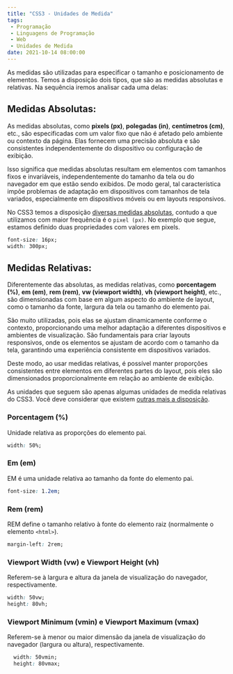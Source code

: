 ```yaml
---
title: "CSS3 - Unidades de Medida"
tags:
 - Programação
 - Linguagens de Programação
 - Web
 - Unidades de Medida
date: 2021-10-14 08:00:00
---
```


As medidas são utilizadas para especificar o tamanho e posicionamento de elementos. Temos a disposição dois tipos, que são as medidas absolutas e relativas. Na sequência iremos analisar cada uma delas:

## Medidas Absolutas:

As medidas absolutas, como **pixels (px)**, **polegadas (in)**, **centímetros (cm)**, etc., são especificadas com um valor fixo que não é afetado pelo ambiente ou contexto da página. Elas fornecem uma precisão absoluta e são consistentes independentemente do dispositivo ou configuração de exibição.

Isso significa que medidas absolutas resultam em elementos com tamanhos fixos e invariáveis, independentemente do tamanho da tela ou do navegador em que estão sendo exibidos. De modo geral, tal característica impõe problemas de adaptação em dispositivos com tamanhos de tela variados, especialmente em dispositivos móveis ou em layouts responsivos.

No CSS3 temos a disposição [diversas medidas absolutas](https://developer.mozilla.org/en-US/docs/Learn/CSS/Building_blocks/Values_and_units), contudo a que utilizamos com maior frequência é o `pixel (px)`. No exemplo que segue, estamos definido duas propriedades com valores em pixels.

```css
font-size: 16px;
width: 300px;
```

## Medidas Relativas:

Diferentemente das absolutas, as medidas relativas, como **porcentagem (%)**, **em (em)**, **rem (rem)**, **vw (viewport width)**, **vh (viewport height)**, etc., são dimensionadas com base em algum aspecto do ambiente de layout, como o tamanho da fonte, largura da tela ou tamanho do elemento pai.
  
São muito utilizadas, pois elas se ajustam dinamicamente conforme o contexto, proporcionando uma melhor adaptação a diferentes dispositivos e ambientes de visualização. São fundamentais para criar layouts responsivos, onde os elementos se ajustam de acordo com o tamanho da tela, garantindo uma experiência consistente em dispositivos variados.

Deste modo, ao usar medidas relativas, é possível manter proporções consistentes entre elementos em diferentes partes do layout, pois eles são dimensionados proporcionalmente em relação ao ambiente de exibição. 

As unidades que seguem são apenas algumas unidades de medida relativas do CSS3. Você deve considerar que existem [outras mais a disposição](https://developer.mozilla.org/en-US/docs/Learn/CSS/Building_blocks/Values_and_units).


### Porcentagem (%)
Unidade relativa as proporções do elemento pai.

```css
width: 50%;
```

### Em (em)
EM é uma unidade relativa ao tamanho da fonte do elemento pai.

```css
font-size: 1.2em;
```

### Rem (rem)

REM define o tamanho relativo à fonte do elemento raiz (normalmente o elemento `<html>`).

```css
margin-left: 2rem;
```

### Viewport Width (vw) e Viewport Height (vh)

Referem-se à largura e altura da janela de visualização do navegador, respectivamente.


```css
width: 50vw;
height: 80vh;
```

### Viewport Minimum (vmin) e Viewport Maximum (vmax)

Referem-se à menor ou maior dimensão da janela de visualização do navegador (largura ou altura), respectivamente.
```css
  width: 50vmin;
  height: 80vmax;
```

